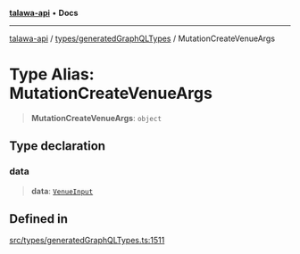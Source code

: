 [**talawa-api**](../../../README.md) • **Docs**

***

[talawa-api](../../../modules.md) / [types/generatedGraphQLTypes](../README.md) / MutationCreateVenueArgs

# Type Alias: MutationCreateVenueArgs

> **MutationCreateVenueArgs**: `object`

## Type declaration

### data

> **data**: [`VenueInput`](VenueInput.md)

## Defined in

[src/types/generatedGraphQLTypes.ts:1511](https://github.com/PalisadoesFoundation/talawa-api/blob/6712e9940a5702665afc506fa9f6e9d7e1dc7991/src/types/generatedGraphQLTypes.ts#L1511)
